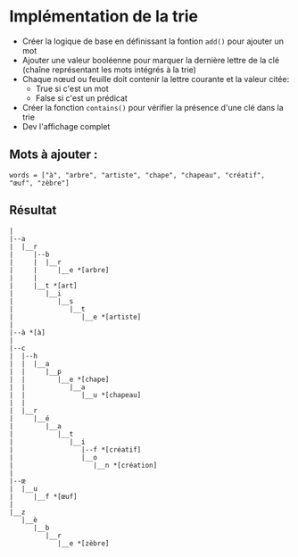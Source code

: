 # Implémentation de la trie

- Créer la logique de base en définissant la fontion ```add()``` pour ajouter un mot
- Ajouter une valeur booléenne pour marquer la dernière lettre de la clé (chaîne représentant les mots intégrés à la trie)
- Chaque  nœud ou feuille doit contenir la lettre courante et la valeur citée: 
  - True si c'est un mot
  - False si c'est un prédicat
- Créer la fonction ```contains()``` pour vérifier la présence d'une clé dans la trie
- Dev l'affichage complet

## Mots à ajouter :

```words = ["à", "arbre", "artiste", "chape", "chapeau", "créatif", "œuf", "zèbre"]```

## Résultat
```
|
|--a
|  |__r
|     |--b
|     |  |__r
|     |     |__e *[arbre]
|     |
|     |__t *[art]
|        |__i
|           |__s
|              |__t
|                 |__e *[artiste]
|
|--à *[à]
|
|--c
|  |--h
|  |  |__a
|  |     |__p
|  |        |__e *[chape]
|  |           |__a
|  |              |__u *[chapeau]
|  |
|  |__r
|     |__é
|        |__a
|           |__t
|              |__i
|                 |--f *[créatif]
|                 |__o
|                    |__n *[création]
|
|--œ
|  |__u
|     |__f *[œuf]
|
|__z
   |__è
      |__b
         |__r
            |__e *[zèbre]
```
